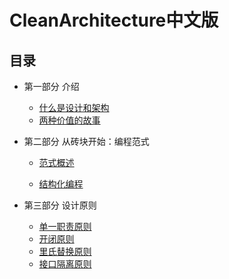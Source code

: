# CleanArchitecture中文版

## 目录

* 第一部分 介绍

  - [什么是设计和架构](chapter1/什么是设计和架构.md)
  - [两种价值的故事](chapter2)

* 第二部分 从砖块开始：编程范式

	- [范式概述](chapter3/范式概述.md)

	- [结构化编程](chapter4/结构化编程.md)

* 第三部分 设计原则

	- [单一职责原则](chapter7/SRP-单一职责原则.md)
	- [开闭原则](chapter8/开闭原则.md)
	- [里氏替换原则](chapter9/里氏替换原则.md)
	- [接口隔离原则](chapter10/接口隔离原则.md)


